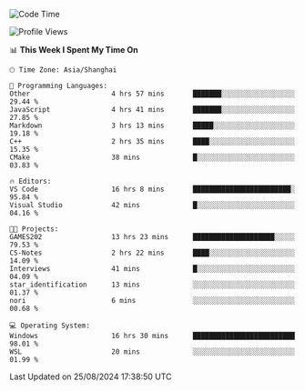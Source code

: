 <!--START_SECTION:waka-->
![Code Time](http://img.shields.io/badge/Code%20Time-1%2C925%20hrs%2044%20mins-blue)

![Profile Views](http://img.shields.io/badge/Profile%20Views-4-blue)

📊 **This Week I Spent My Time On** 

```text
🕑︎ Time Zone: Asia/Shanghai

💬 Programming Languages: 
Other                    4 hrs 57 mins       ███████░░░░░░░░░░░░░░░░░░   29.44 % 
JavaScript               4 hrs 41 mins       ███████░░░░░░░░░░░░░░░░░░   27.85 % 
Markdown                 3 hrs 13 mins       █████░░░░░░░░░░░░░░░░░░░░   19.18 % 
C++                      2 hrs 35 mins       ████░░░░░░░░░░░░░░░░░░░░░   15.35 % 
CMake                    38 mins             █░░░░░░░░░░░░░░░░░░░░░░░░   03.83 % 

🔥 Editors: 
VS Code                  16 hrs 8 mins       ████████████████████████░   95.84 % 
Visual Studio            42 mins             █░░░░░░░░░░░░░░░░░░░░░░░░   04.16 % 

🐱‍💻 Projects: 
GAMES202                 13 hrs 23 mins      ████████████████████░░░░░   79.53 % 
CS-Notes                 2 hrs 22 mins       ████░░░░░░░░░░░░░░░░░░░░░   14.09 % 
Interviews               41 mins             █░░░░░░░░░░░░░░░░░░░░░░░░   04.09 % 
star_identification      13 mins             ░░░░░░░░░░░░░░░░░░░░░░░░░   01.37 % 
nori                     6 mins              ░░░░░░░░░░░░░░░░░░░░░░░░░   00.68 % 

💻 Operating System: 
Windows                  16 hrs 30 mins      █████████████████████████   98.01 % 
WSL                      20 mins             ░░░░░░░░░░░░░░░░░░░░░░░░░   01.99 % 
```


 Last Updated on 25/08/2024 17:38:50 UTC
<!--END_SECTION:waka-->